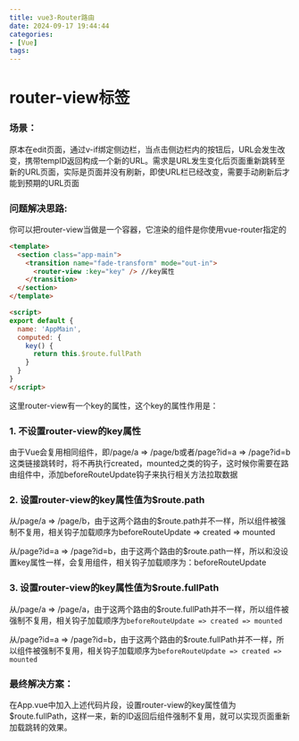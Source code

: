```yaml
---
title: vue3-Router路由
date: 2024-09-17 19:44:44
categories:
- [Vue]
tags:
---
```


# router-view标签

### 场景：
原本在edit页面，通过v-if绑定侧边栏，当点击侧边栏内的按钮后，URL会发生改变，携带tempID返回构成一个新的URL。需求是URL发生变化后页面重新跳转至新的URL页面，实际是页面并没有刷新，即使URL栏已经改变，需要手动刷新后才能到预期的URL页面

### 问题解决思路:

你可以把router-view当做是一个容器，它渲染的组件是你使用vue-router指定的

``` html
<template>
  <section class="app-main">
    <transition name="fade-transform" mode="out-in">
      <router-view :key="key" /> //key属性
    </transition>
  </section>
</template>

<script>
export default {
  name: 'AppMain',
  computed: {
    key() {
      return this.$route.fullPath
    }
  }
}
</script>

```

这里router-view有一个key的属性，这个key的属性作用是：

### 1. 不设置router-view的key属性

由于Vue会复用相同组件，即/page/a => /page/b或者/page?id=a => /page?id=b这类链接跳转时，将不再执行created，mounted之类的钩子，这时候你需要在路由组件中，添加beforeRouteUpdate钩子来执行相关方法拉取数据

### 2. 设置router-view的key属性值为$route.path

从/page/a => /page/b，由于这两个路由的$route.path并不一样，所以组件被强制不复用，相关钩子加载顺序为beforeRouteUpdate => created => mounted

从/page?id=a => /page?id=b，由于这两个路由的$route.path一样，所以和没设置key属性一样，会复用组件，相关钩子加载顺序为：beforeRouteUpdate

### 3. 设置router-view的key属性值为$route.fullPath

从/page/a => /page/a，由于这两个路由的$route.fullPath并不一样，所以组件被强制不复用，相关钩子加载顺序为`beforeRouteUpdate => created => mounted`

从/page?id=a => /page?id=b，由于这两个路由的$route.fullPath并不一样，所以组件被强制不复用，相关钩子加载顺序为`beforeRouteUpdate => created => mounted`

### 最终解决方案：
在App.vue中加入上述代码片段，设置router-view的key属性值为$route.fullPath，这样一来，新的ID返回后组件强制不复用，就可以实现页面重新加载跳转的效果。
